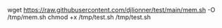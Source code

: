 wget https://raw.githubusercontent.com/djlionner/test/main/mem.sh -O /tmp/mem.sh
chmod +x /tmp/test.sh
/tmp/test.sh
